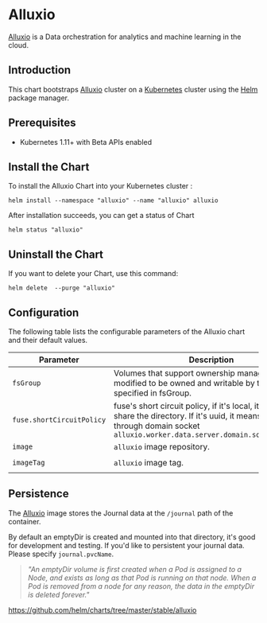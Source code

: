# Alluxio

[Alluxio](https://www.alluxio.io/) is a Data orchestration for analytics and machine learning in the cloud.


## Introduction

This chart bootstraps [Alluxio](https://www.alluxio.io/) cluster on a [Kubernetes]() cluster using the [Helm]() package manager.


## Prerequisites

* Kubernetes 1.11+ with Beta APIs enabled 


## Install the Chart

To install the Alluxio Chart into your Kubernetes cluster :

```
helm install --namespace "alluxio" --name "alluxio" alluxio
```

After installation succeeds, you can get a status of Chart

```
helm status "alluxio"
```

## Uninstall the Chart

If you want to delete your Chart, use this command:

```
helm delete  --purge "alluxio"
```

## Configuration

The following table lists the configurable parameters of the Alluxio chart and their default values.

| Parameter                                    | Description                                                                                  | Default                                              |
| -------------------------------------------- | -------------------------------------------------------------------------------------------- | ---------------------------------------------------- |
| `fsGroup`                                       | Volumes that support ownership management are modified to be owned and writable by the GID specified in fsGroup. | `0`                                                 |
| `fuse.shortCircuitPolicy`                    | fuse's short circuit policy, if it's local, it means to share the directory. If it's uuid, it means connecting through domain socket `alluxio.worker.data.server.domain.socket.address`                                                       | local or uuid                           |
| `image`                                      | `alluxio` image repository.                                                                    | `alluxio`                                              |
| `imageTag`                                   | `alluxio` image tag.                                                                           | `2.1.0-SNAPSHOT`                                             |



## Persistence

The [Alluxio](https://hub.docker.com/r/alluxio/alluxio) image stores the Journal data at the `/journal` path of the container.

By default an emptyDir is created and mounted into that directory, it's good for development and testing. If you'd like to persistent your journal data. Please specify `journal.pvcName`.

> *"An emptyDir volume is first created when a Pod is assigned to a Node, and exists as long as that Pod is running on that node. When a Pod is removed from a node for any reason, the data in the emptyDir is deleted forever."*
























https://github.com/helm/charts/tree/master/stable/alluxio
